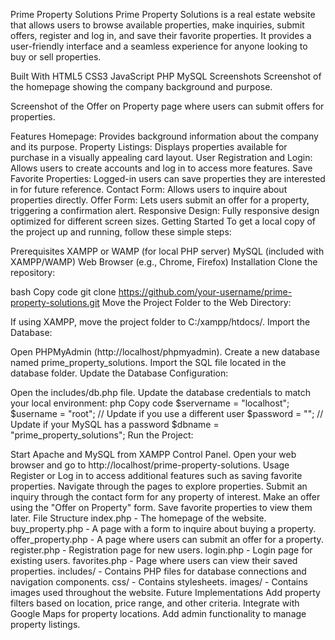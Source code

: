 Prime Property Solutions
Prime Property Solutions is a real estate website that allows users to browse available properties, make inquiries, submit offers, register and log in, and save their favorite properties. It provides a user-friendly interface and a seamless experience for anyone looking to buy or sell properties.

Built With
HTML5
CSS3
JavaScript
PHP
MySQL
Screenshots
Screenshot of the homepage showing the company background and purpose.

Screenshot of the Offer on Property page where users can submit offers for properties.

Features
Homepage: Provides background information about the company and its purpose.
Property Listings: Displays properties available for purchase in a visually appealing card layout.
User Registration and Login: Allows users to create accounts and log in to access more features.
Save Favorite Properties: Logged-in users can save properties they are interested in for future reference.
Contact Form: Allows users to inquire about properties directly.
Offer Form: Lets users submit an offer for a property, triggering a confirmation alert.
Responsive Design: Fully responsive design optimized for different screen sizes.
Getting Started
To get a local copy of the project up and running, follow these simple steps:

Prerequisites
XAMPP or WAMP (for local PHP server)
MySQL (included with XAMPP/WAMP)
Web Browser (e.g., Chrome, Firefox)
Installation
Clone the repository:

bash
Copy code
git clone https://github.com/your-username/prime-property-solutions.git
Move the Project Folder to the Web Directory:

If using XAMPP, move the project folder to C:/xampp/htdocs/.
Import the Database:

Open PHPMyAdmin (http://localhost/phpmyadmin).
Create a new database named prime_property_solutions.
Import the SQL file located in the database folder.
Update the Database Configuration:

Open the includes/db.php file.
Update the database credentials to match your local environment:
php
Copy code
$servername = "localhost";
$username = "root"; // Update if you use a different user
$password = "";     // Update if your MySQL has a password
$dbname = "prime_property_solutions";
Run the Project:

Start Apache and MySQL from XAMPP Control Panel.
Open your web browser and go to http://localhost/prime-property-solutions.
Usage
Register or Log in to access additional features such as saving favorite properties.
Navigate through the pages to explore properties.
Submit an inquiry through the contact form for any property of interest.
Make an offer using the "Offer on Property" form.
Save favorite properties to view them later.
File Structure
index.php - The homepage of the website.
buy_property.php - A page with a form to inquire about buying a property.
offer_property.php - A page where users can submit an offer for a property.
register.php - Registration page for new users.
login.php - Login page for existing users.
favorites.php - Page where users can view their saved properties.
includes/ - Contains PHP files for database connections and navigation components.
css/ - Contains stylesheets.
images/ - Contains images used throughout the website.
Future Implementations
Add property filters based on location, price range, and other criteria.
Integrate with Google Maps for property locations.
Add admin functionality to manage property listings.